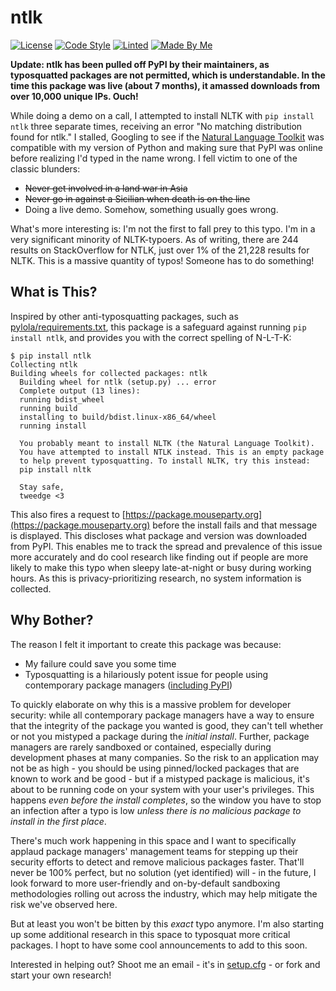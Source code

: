 # ntlk

[![License](https://img.shields.io/github/license/tweedge/ntlk)](https://github.com/tweedge/ntlk)
[![Code Style](https://img.shields.io/badge/code%20style-black-black)](https://github.com/psf/black)
[![Linted](https://img.shields.io/badge/also%20passes-flake8-blue.svg)](https://github.com/PyCQA/flake8)
[![Made By Me](https://img.shields.io/badge/made%20by-some%20nerd-red.svg)](https://chris.partridge.tech/)

**Update: ntlk has been pulled off PyPI by their maintainers, as typosquatted packages are not permitted, which is understandable. In the time this package was live (about 7 months), it amassed downloads from over 10,000 unique IPs. Ouch!**

While doing a demo on a call, I attempted to install NLTK with `pip install ntlk` three separate times, receiving an error "No matching distribution found for ntlk." I stalled, Googling to see if the [Natural Language Toolkit](https://www.nltk.org/) was compatible with my version of Python and making sure that PyPI was online before realizing I'd typed in the name wrong. I fell victim to one of the classic blunders:
* ~~Never get involved in a land war in Asia~~
* ~~Never go in against a Sicilian when death is on the line~~
* Doing a live demo. Somehow, something usually goes wrong.

What's more interesting is: I'm not the first to fall prey to this typo. I'm in a very significant minority of NLTK-typoers. As of writing, there are 244 results on StackOverflow for NTLK, just over 1% of the 21,228 results for NLTK. This is a massive quantity of typos! Someone has to do something!

## What is This?

Inspired by other anti-typosquatting packages, such as [pylola/requirements.txt](https://github.com/pylola/requirements.txt), this package is a safeguard against running `pip install ntlk`, and provides you with the correct spelling of N-L-T-K:

```
$ pip install ntlk
Collecting ntlk
Building wheels for collected packages: ntlk
  Building wheel for ntlk (setup.py) ... error
  Complete output (13 lines):
  running bdist_wheel
  running build
  installing to build/bdist.linux-x86_64/wheel
  running install

  You probably meant to install NLTK (the Natural Language Toolkit).
  You have attempted to install NTLK instead. This is an empty package
  to help prevent typosquatting. To install NLTK, try this instead:
  pip install nltk

  Stay safe,
  tweedge <3
```

This also fires a request to [https://package.mouseparty.org](https://package.mouseparty.org) before the install fails and that message is displayed. This discloses what package and version was downloaded from PyPI. This enables me to track the spread and prevalence of this issue more accurately and do cool research like finding out if people are more likely to make this typo when sleepy late-at-night or busy during working hours. As this is privacy-prioritizing research, no system information is collected.

## Why Bother?

The reason I felt it important to create this package was because:
* My failure could save you some time
* Typosquatting is a hilariously potent issue for people using contemporary package managers ([including PyPI](https://lwn.net/Articles/834078/))

To quickly elaborate on why this is a massive problem for developer security: while all contemporary package managers have a way to ensure that the integrity of the package you wanted is good, they can't tell whether or not you mistyped a package during the *initial install*. Further, package managers are rarely sandboxed or contained, especially during development phases at many companies. So the risk to an application may not be as high - you should be using pinned/locked packages that are known to work and be good - but if a mistyped package is malicious, it's about to be running code on your system with your user's privileges. This happens *even before the install completes*, so the window you have to stop an infection after a typo is low *unless there is no malicious package to install in the first place*.

There's much work happening in this space and I want to specifically applaud package managers' management teams for stepping up their security efforts to detect and remove malicious packages faster. That'll never be 100% perfect, but no solution (yet identified) will - in the future, I look forward to more user-friendly and on-by-default sandboxing methodologies rolling out across the industry, which may help mitigate the risk we've observed here.

But at least you won't be bitten by this *exact* typo anymore. I'm also starting up some additional research in this space to typosquat more critical packages. I hopt to have some cool announcements to add to this soon.

Interested in helping out? Shoot me an email - it's in [setup.cfg](https://github.com/tweedge/ntlk/blob/main/setup.cfg) - or fork and start your own research!

